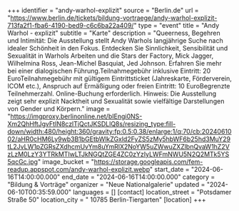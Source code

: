 +++
identifier = "andy-warhol-explizit"
source = "Berlin.de"
url = "https://www.berlin.de/tickets/bildung-vortraege/andy-warhol-explizit-713fa2f1-fba6-4190-bed9-c6c6ba22a409/"
type = "event"
title = "Andy Warhol - explizit"
subtitle = "Karte"
description = "Queerness, Begehren und Intimität: Die Ausstellung stellt Andy Warhols langjährige Suche nach idealer Schönheit in den Fokus. Entdecken Sie Sinnlichkeit, Sensibilität und Sexualität in Warhols Arbeiten und die Stars der Factory, Mick Jagger, Wilhelmina Ross, Jean-Michel Basquiat, Jed Johnson. Erfahren Sie mehr bei einer dialogischen Führung.Teilnahmegebühr inklusive Eintritt: 20 EuroTeilnahmegebühr mit gültigem Eintrittsticket (Jahreskarte, Förderverein, ICOM etc.), Anspruch auf Ermäßigung oder freien Eintritt: 10 EuroBegrenzte Teilnehmerzahl. Online-Buchung erforderlich. Hinweis: Die Ausstellung zeigt sehr explizit Nacktheit und Sexualität sowie vielfältige Darstellungen von Gender und Körpern."
image = "https://imgproxy.berlinonline.net/bIEngi0NS-Xm2QhHftJgvFtIN8czlTjQctJKSDLlQ8s/resizing_type:fill-down/width:480/height:360/gravity:fp:0.5:0.38/enlarge:1/q:70/cb:2024061002/aHR0cHM6Ly9wb3B1bGEtbWlkZGxld2FyZS5zMy5hbWF6b25hd3MuY29tL2JvLW1pZGRsZXdhcmUvYm8uYmRlX2NoYW5uZWwuZXZlbnQvaW1hZ2VzLzM0LzY3YTRkMTIwLTJkNGQtZGE4ZC0zYzIyLWFmNWU5N2Q2MTk5YS5qcGc.jpg"
image_bucket = "https://storage.googleapis.com/fem-readup.appspot.com/andy-warhol-explizit.webp"
start_date = "2024-06-16T14:00:00.000"
end_date = "2024-06-16T14:00:00.000"
category = "Bildung & Vorträge"
organizer = "Neue Nationalgalerie"
updated = "2024-06-10T00:35:59.000"
languages = []
[contact]
location_street = "Potsdamer Straße 50"
location_city = " 10785 Berlin-Tiergarten"
[location]
+++